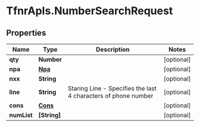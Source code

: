 # TfnrApIs.NumberSearchRequest

## Properties
Name | Type | Description | Notes
------------ | ------------- | ------------- | -------------
**qty** | **Number** |  | [optional] 
**npa** | [**Npa**](Npa.md) |  | [optional] 
**nxx** | **String** |  | [optional] 
**line** | **String** | Staring Line - Specifies the last 4 characters of phone number | [optional] 
**cons** | [**Cons**](Cons.md) |  | [optional] 
**numList** | **[String]** |  | [optional] 


